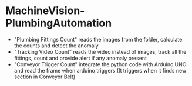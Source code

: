 # MachineVision-PlumbingAutomation
- "Plumbing Fittings Count" reads the images from the folder, calculate the counts and detect the anomaly
- "Tracking Video Count" reads the video instead of images, track all the fittings, count and provide alert if any anomaly present
- "Conveyor Trigger Count" integrate the python code with Arduino UNO and read the frame when arduino triggers (It triggers when it finds new section in Conveyor Belt)

